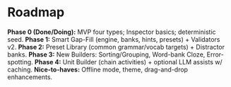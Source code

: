 # Roadmap

**Phase 0 (Done/Doing):** MVP four types; Inspector basics; deterministic seed.
**Phase 1:** Smart Gap-Fill (engine, banks, hints, presets) + Validators v2.
**Phase 2:** Preset Library (common grammar/vocab targets) + Distractor banks.
**Phase 3:** New Builders: Sorting/Grouping, Word-bank Cloze, Error-spotting.
**Phase 4:** Unit Builder (chain activities) + optional LLM assists w/ caching.
**Nice-to-haves:** Offline mode, theme, drag-and-drop enhancements.
